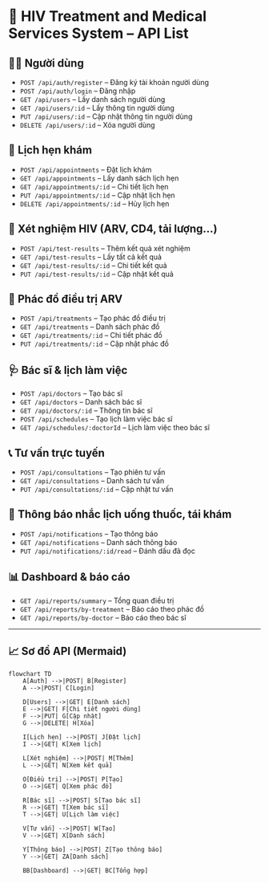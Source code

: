 # 📘 HIV Treatment and Medical Services System – API List

## 🧑‍⚕️ Người dùng
- `POST /api/auth/register` – Đăng ký tài khoản người dùng
- `POST /api/auth/login` – Đăng nhập
- `GET /api/users` – Lấy danh sách người dùng
- `GET /api/users/:id` – Lấy thông tin người dùng
- `PUT /api/users/:id` – Cập nhật thông tin người dùng
- `DELETE /api/users/:id` – Xóa người dùng

## 📅 Lịch hẹn khám
- `POST /api/appointments` – Đặt lịch khám
- `GET /api/appointments` – Lấy danh sách lịch hẹn
- `GET /api/appointments/:id` – Chi tiết lịch hẹn
- `PUT /api/appointments/:id` – Cập nhật lịch hẹn
- `DELETE /api/appointments/:id` – Hủy lịch hẹn

## 🧪 Xét nghiệm HIV (ARV, CD4, tải lượng...)
- `POST /api/test-results` – Thêm kết quả xét nghiệm
- `GET /api/test-results` – Lấy tất cả kết quả
- `GET /api/test-results/:id` – Chi tiết kết quả
- `PUT /api/test-results/:id` – Cập nhật kết quả

## 💊 Phác đồ điều trị ARV
- `POST /api/treatments` – Tạo phác đồ điều trị
- `GET /api/treatments` – Danh sách phác đồ
- `GET /api/treatments/:id` – Chi tiết phác đồ
- `PUT /api/treatments/:id` – Cập nhật phác đồ

## 🩺 Bác sĩ & lịch làm việc
- `POST /api/doctors` – Tạo bác sĩ
- `GET /api/doctors` – Danh sách bác sĩ
- `GET /api/doctors/:id` – Thông tin bác sĩ
- `POST /api/schedules` – Tạo lịch làm việc bác sĩ
- `GET /api/schedules/:doctorId` – Lịch làm việc theo bác sĩ

## 📞 Tư vấn trực tuyến
- `POST /api/consultations` – Tạo phiên tư vấn
- `GET /api/consultations` – Danh sách tư vấn
- `PUT /api/consultations/:id` – Cập nhật tư vấn

## 🔔 Thông báo nhắc lịch uống thuốc, tái khám
- `POST /api/notifications` – Tạo thông báo
- `GET /api/notifications` – Danh sách thông báo
- `PUT /api/notifications/:id/read` – Đánh dấu đã đọc

## 📊 Dashboard & báo cáo
- `GET /api/reports/summary` – Tổng quan điều trị
- `GET /api/reports/by-treatment` – Báo cáo theo phác đồ
- `GET /api/reports/by-doctor` – Báo cáo theo bác sĩ

---

## 📈 Sơ đồ API (Mermaid)

```mermaid
flowchart TD
    A[Auth] -->|POST| B[Register]
    A -->|POST| C[Login]

    D[Users] -->|GET| E[Danh sách]
    E -->|GET| F[Chi tiết người dùng]
    F -->|PUT| G[Cập nhật]
    G -->|DELETE| H[Xóa]

    I[Lịch hẹn] -->|POST| J[Đặt lịch]
    I -->|GET| K[Xem lịch]

    L[Xét nghiệm] -->|POST| M[Thêm]
    L -->|GET| N[Xem kết quả]

    O[Điều trị] -->|POST| P[Tạo]
    O -->|GET| Q[Xem phác đồ]

    R[Bác sĩ] -->|POST| S[Tạo bác sĩ]
    R -->|GET| T[Xem bác sĩ]
    T -->|GET| U[Lịch làm việc]

    V[Tư vấn] -->|POST| W[Tạo]
    V -->|GET| X[Danh sách]

    Y[Thông báo] -->|POST| Z[Tạo thông báo]
    Y -->|GET| ZA[Danh sách]

    BB[Dashboard] -->|GET| BC[Tổng hợp]
